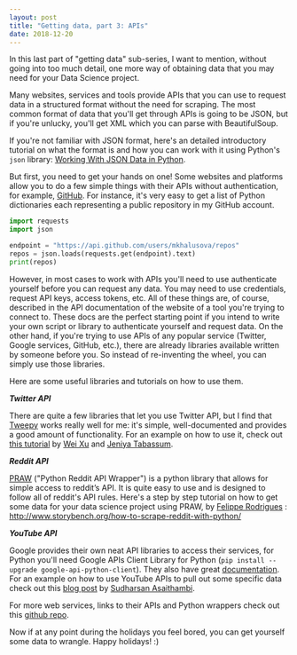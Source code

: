 ```yaml
---
layout: post
title: "Getting data, part 3: APIs"
date: 2018-12-20
---
```


In this last part of "getting data" sub-series, I want to mention, without going into too much detail, one more way of 
obtaining data that you may need for your Data Science project. 

Many websites, services and tools provide APIs that you can use to request data in a structured format without the need 
for scraping. The most common format of data that you'll get through APIs is going to be JSON, but if you're unlucky, 
you'll get XML which you can parse with BeautifulSoup. 

If you're not familiar with JSON format, here's an detailed introductory tutorial on what the format is and how you can 
work with it using Python's `json` library: [Working With JSON Data in Python](https://realpython.com/python-json/).

But first, you need to get your hands on one! Some websites and platforms allow you to do a few simple things with their 
APIs without authentication, for example, [GitHub](https://developer.github.com/v3/). For instance, it's very easy to get 
a list of Python dictionaries each representing a public repository in my GitHub account.

```python
import requests
import json

endpoint = "https://api.github.com/users/mkhalusova/repos"
repos = json.loads(requests.get(endpoint).text)
print(repos)
```

However, in most cases to work with APIs you'll need to use authenticate yourself before you can request any data. You 
may need to use credentials, request API keys, access tokens, etc. All of these things are, of course, described in the 
API documentation of the website of a tool you're trying to connect to. These docs are the perfect starting point if 
you intend to write your own script or library to authenticate yourself and request data. On the other hand, if you're 
trying to use APIs of any popular service (Twitter, Google services, GitHub, etc.), there are already libraries available 
written by someone before you. So instead of re-inventing the wheel, you can simply use those libraries. 

Here are some useful libraries and tutorials on how to use them. 

***Twitter API***

There are quite a few libraries that let you use Twitter API, but I find that [Tweepy](https://github.com/tweepy/tweepy) 
works really well for me: it's simple, well-documented and provides a good amount of functionality. 
For an example on how to use it, check out [this tutorial](http://socialmedia-class.org/twittertutorial.html) 
by [Wei Xu](https://twitter.com/@cocoweixu) and [Jeniya Tabassum](https://twitter.com/@JeniyaTabassum).   

***Reddit API*** 

[PRAW](https://praw.readthedocs.io/en/latest/) ("Python Reddit API Wrapper") is a python library that allows for simple 
access to reddit’s API. It is quite easy to use and is designed to follow all of reddit's API rules. 
Here's a step by step tutorial on how to get some data for your data science project using PRAW, by [Felippe Rodrigues](https://twitter.com/fsorodrigues) : 
http://www.storybench.org/how-to-scrape-reddit-with-python/

***YouTube API***

Google provides their own neat API libraries to access their services, for Python you'll need Google APIs Client Library 
for Python (`pip install --upgrade google-api-python-client`). 
They also have great [documentation](https://developers.google.com/youtube/v3/quickstart/python).
For an example on how to use YouTube APIs to pull out some specific data check out this 
[blog post](https://medium.com/greyatom/youtube-data-in-python-6147160c5833) by [Sudharsan Asaithambi](https://medium.com/@sudharsanasai).


For more web services, links to their APIs and Python wrappers check out this [github repo](https://github.com/realpython/list-of-python-api-wrappers).

Now if at any point during the holidays you feel bored, you can get yourself some data to wrangle. Happy holidays! :) 







